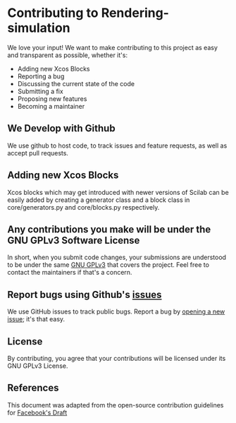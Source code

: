 # Contributing to Rendering-simulation
We love your input! We want to make contributing to this project as easy and transparent as possible, whether it's:
- Adding new Xcos Blocks
- Reporting a bug
- Discussing the current state of the code
- Submitting a fix
- Proposing new features
- Becoming a maintainer

## We Develop with Github
We use github to host code, to track issues and feature requests, as well as accept pull requests.

## Adding new Xcos Blocks
Xcos blocks which may get introduced with newer versions of Scilab can be easily added by creating a generator class and a block class in core/generators.py and core/blocks.py respectively.

## Any contributions you make will be under the GNU GPLv3 Software License
In short, when you submit code changes, your submissions are understood to be under the same [GNU GPLv3](https://choosealicense.com/licenses/gpl-3.0/) that covers the project. Feel free to contact the maintainers if that's a concern.

## Report bugs using Github's [issues](https://github.com/fresearchgroup/Rendering-simulation/issues)
We use GitHub issues to track public bugs. Report a bug by [opening a new issue](); it's that easy.

## License
By contributing, you agree that your contributions will be licensed under its GNU GPLv3 License.

## References
This document was adapted from the open-source contribution guidelines for [Facebook's Draft](https://github.com/facebook/draft-js/blob/a9316a723f9e918afde44dea68b5f9f39b7d9b00/CONTRIBUTING.md)
